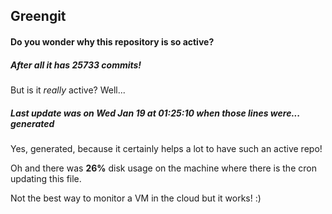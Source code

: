 ## Greengit

#### Do you wonder why this repository is so active?

##### After all it has 25733 commits!

But is it *really* active? Well...

##### Last update was on Wed Jan 19 at 01:25:10 when those lines were... generated

Yes, generated, because it certainly helps a lot to have such an active repo!

Oh and there was **26%** disk usage on the machine
where there is the cron updating this file.

Not the best way to monitor a VM in the cloud but it works! :)
